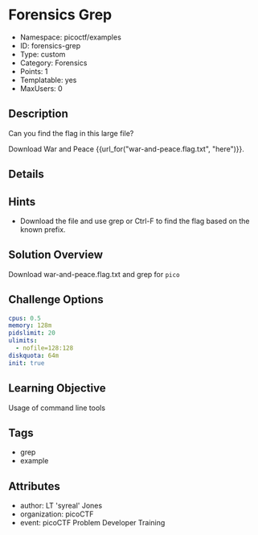 # Forensics Grep

- Namespace: picoctf/examples
- ID: forensics-grep
- Type: custom
- Category: Forensics
- Points: 1
- Templatable: yes
- MaxUsers: 0

## Description

Can you find the flag in this large file?

Download War and Peace {{url_for("war-and-peace.flag.txt", "here")}}.

## Details

## Hints

- Download the file and use grep or Ctrl-F to find the flag based on the known
  prefix.

## Solution Overview

Download war-and-peace.flag.txt and grep for `pico`

## Challenge Options

```yaml
cpus: 0.5
memory: 128m
pidslimit: 20
ulimits:
  - nofile=128:128
diskquota: 64m
init: true
```

## Learning Objective

Usage of command line tools

## Tags

- grep
- example

## Attributes

- author: LT 'syreal' Jones
- organization: picoCTF
- event: picoCTF Problem Developer Training
